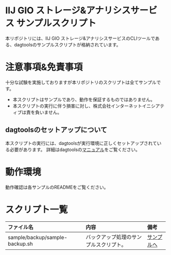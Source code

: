 # IIJ GIO ストレージ&アナリシスサービス サンプルスクリプト
本リポジトリには、IIJ GIO ストレージ&アナリシスサービスのCLIツールである、dagtoolsのサンプルスクリプトが格納されています。

# 注意事項&免責事項
十分な試験を実施しておりますが本リポジトリのスクリプトは全てサンプルです。

- 本スクリプトはサンプルであり、動作を保証するものではありません。
- 本スクリプトの実行に伴う損害に対し、株式会社インターネットイニシアティブは責を負いません。

## dagtoolsのセットアップについて
本スクリプトの実行には、dagtoolsが実行環境に正しくセットアップされている必要があります。
詳細はdagtoolsの[マニュアル](http://docs.dag.iijgio.com/storage/dagtools.html)をご覧ください。

# 動作環境
動作確認は各サンプルのREADMEをご覧ください。

# スクリプト一覧
| ファイル名 | 内容 | 備考 |
|:-----------|:------------|:------------|
| sample/backup/sample-backup.sh | バックアップ処理のサンプルスクリプト。 | [サンプルへ](/sample/backup/)  |
